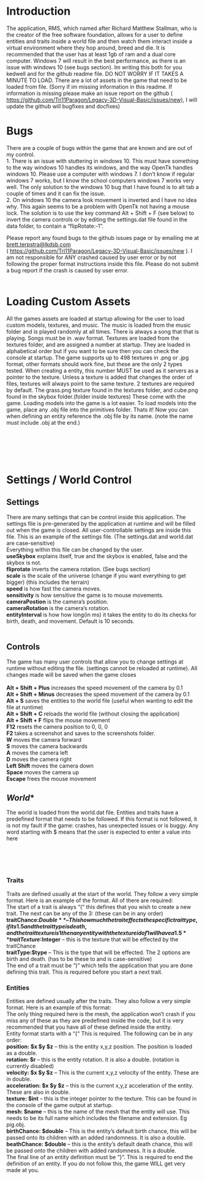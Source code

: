 # Introduction
The application, RMS, which named after Richard Matthew Stallman, who is the creator of the free software foundation, allows for a user to define entities and traits inside a world file and then watch them interact inside a virtual environment where they hop around, breed and die. It is recommended that the user has at least 1gb of ram and a dual core computer. Windows 7 will result in the best performance, as there is an issue with windows 10 (see bugs section).  Im writing this both for you kedwell and for the github readme file. DO NOT WORRY IF IT TAKES A MINUTE TO LOAD. There are a lot of assets in the game that need to be loaded from file. (Sorry if im missing information in this readme. If information is missing please make an issue report on the github ( https://github.com/Tri11Paragon/Legacy-3D-Visual-Basic/issues/new), I will update the github will bugfixes and docfixes)

# Bugs
There are a couple of bugs within the game that are known and are out of my control.<br/>
	1. There is an issue with stuttering in windows 10. This must have something to the way windows 10 handles its windows, and the way OpenTk handles windows 10. Please use a computer with windows 7. I don’t know if regular windows 7 works, but I know the school computers windows 7 works very well. The only solution to the windows 10 bug that I have found is to alt tab a couple of times and it can fix the issue.<br/>
	2. On windows 10 the camera look movement is inverted and I have no idea why. This again seems to be a problem with OpenTk not having a mouse lock. The solution is to use the key command Alt + Shift + F (see below) to invert the camera controls or by editing the settings.dat file found in the data folder, to contain a “flipRotate:-1”.<br/>

Please report any found bugs to the github issues page or by emailing me at brett.terpstra@lkdsb.com<br/>
( https://github.com/Tri11Paragon/Legacy-3D-Visual-Basic/issues/new ). I am not responsible for ANY crashed caused by user error or by not following the proper format instructions inside this file. Please do not submit a bug report if the crash is caused by user error.<br/>
<br/>
# Loading Custom Assets
All the games assets are loaded at startup allowing for the user to load custom models, textures, and music. The music is loaded from the music folder and is played randomly at all times. There is always a song that that is playing. Songs must be in .wav format. Textures are loaded from the textures folder, and are assigned a number at startup. They are loaded in alphabetical order but if you want to be sure then you can check the console at startup. The game supports up to 498 textures in .png or .jpg format, other formats should work fine, but these are the only 2 types tested.  When creating a entity, this number MUST be used as it servers as a pointer to the texture. Unless a texture is added that changes the order of files, textures will always point to the same texture. 2 textures are required by default. The grass.png texture found in the textures folder, and cube.png found in the skybox folder.(folder inside textures) These come with the game. Loading models into the game is a lot easier. To load models into the game, place any .obj file into the primitives folder. Thats it! Now you can when defining an entity reference the .obj file by its name. (note the name must include .obj at the end.)<br/>
<br/>
<br/>
<br/>
<br/>
<br/>
# Settings / World Control
## **Settings**<br/>
There are many settings that can be control inside this application. The settings file is pre-generated by the application at runtime and will be filled out when the game is closed. All user-controllable settings are inside this file. This is an example of the settings file. (The settings.dat and world.dat are case-sensitive)<br/>
Everything within this file can be changed by the user.<br/>
**useSkybox** explains itself, true and the skybox is enabled, false and the skybox is not.<br/>
**fliprotate** inverts the camera rotation. (See bugs section)<br/>
**scale** is the scale of the universe (change if you want everything to get bigger) (this includes the terrain)<br/>
**speed** is how fast the camera moves.<br/>
**sensitivity** is how sensitive the game is to mouse movements.<br/>
**cameraPostion** is the camera’s position.<br/>
**cameraRotation** is the camera’s rotation.<br/>
**entityInterval** is how how long(in ms) it takes the entity to do its checks for birth, death, and movement. Default is 10 seconds.<br/>
<br/>
## **Controls**<br/>
The game has many user controls that allow you to change settings at runtime without editing the file. (settings cannot be reloaded at runtime). All changes made will be saved when the game closes<br/>
<br/>
**Alt + Shift + Plus** increases the speed movement of the camera by 0.1<br/>
**Alt + Shift + Minus** decreases the speed movement of the camera by 0.1<br/>
**Alt + S** saves the entities to the world file (useful when wanting to edit the file at runtime)<br/>
**Alt + Shift + C** reloads the world file (without closing the application)<br/>
**Alt + Shift + F** flips the mouse movement<br/>
**F12** resets the camera position to 0, 0, 0<br/>
**F2** takes a screenshot and saves to the screenshots folder.<br/>
**W** moves the camera forward<br/>
**S** moves the camera backwards<br/>
**A** moves the camera left<br/>
**D** moves the camera right<br/>
**Left Shift** moves the camera down<br/>
**Space** moves the camera up<br/>
**Escape** frees the mouse movement<br/>

## *World**<br/>
The world is loaded from the world.dat file. Entities and traits have a predefined format that needs to be followed. If this format is not followed, it is not my fault if the game: crashes, has unexpected issues or is buggy. Any word starting with $ means that the user is expected to enter a value into here<br/>
<br/>
<br/>
<br/>
<br/>
### **Traits**<br/>
Traits are defined usually at the start of the world. They follow a very simple format. Here is an example of the format. All of there are required:<br/>
 The start of a trait is always “(“ this defines that you wish to create a new trait.
The next can be any of the 3: (these can be in any order)<br/>
		**traitChance:$Double** – This how much the trait effects the specific trait type, if its 1.5 and the trait type is death, and the trait texture is 1 then any entity with the texture id of 1 will have a 1.5% increase chance of death<br/>
		**traitTexture:$Integer** – this is the texture that will be effected by the traitChance<br/>
		**traitType:$type** – This is the type that will be effected. The 2 options are birth and death. (has to be these to and is case-sensitive)<br/>
The end of a trait must be “)” which tells the application that you are done defining this trait. This is required before you start a next trait.<br/>

### **Entities**<br/>
Entities are defined usually after the traits. They also follow a very simple format. Here is an example of this format:<br/>
The only thing required here is the mesh, the application won’t crash if you miss any of these as they are predefined inside the code, but it is very recommended that you have all of these defined inside the entity.<br/>
Entity format starts with a “{“ This is required. The following can be in any order:<br/>
**position: $x $y $z** – this is the entity x,y,z position. The position is loaded as a double.<br/>
**rotation: $r** – this is the entity rotation. It is also a double. (rotation is currently disabled)<br/>
**velocity: $x $y $z** – This is the current x,y,z velocity of the entity. These are in double.<br/>
**acceleration: $x $y $z** – this is the current x,y,z acceleration of the entity. These are also in double.<br/>
**texture: $int** – this is the integer pointer to the texture. This can be found in the console of the game output at startup.<br/>
**mesh: $name** – this is the name of the mesh that the entity will use. This needs to be its full name which includes the filename and extension. Eg pig.obj.<br/>
**birthChance: $double** – This is the entity’s default birth chance, this will be passed onto its children with an added randomness. It is also a double.<br/>
**beathChance: $double** – this is the entity’s default death chance, this will be passed onto the children with added randomness. It is a double.<br/>
The final line of an entity definition must be “}”. This is required to end the definition of an entity. If you do not follow this, the game WILL get very made at you. <br/>
